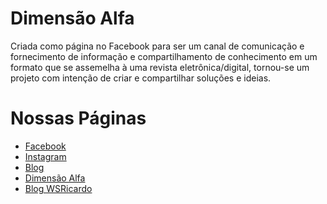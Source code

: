 # Dimensão Alfa

Criada como página no Facebook para ser um canal de comunicação e fornecimento de informação e compartilhamento de conhecimento em um formato que se assemelha à uma revista eletrônica/digital, tornou-se um projeto
com intenção de criar e compartilhar soluções e ideias.

# Nossas Páginas

* [Facebook](https://www.facebook.com/dimensaoalfa)
* [Instagram](https://www.instagram.com/dimensaoalfa/)
* [Blog](https://dimensaoalfa.blogspot.com)
* [Dimensão Alfa](https://www.dimensaoalfa.com.br)
* [Blog WSRicardo](https://wsricardo.blogspot.com)
